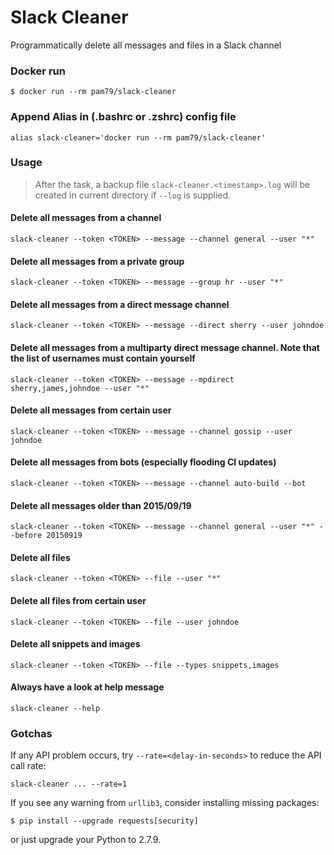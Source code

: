 # Slack Cleaner

Programmatically delete all messages and files in a Slack channel

### Docker run

```shell
$ docker run --rm pam79/slack-cleaner
```

### Append Alias in (.bashrc or .zshrc) config file

```shell
alias slack-cleaner='docker run --rm pam79/slack-cleaner'
```

### Usage

>After the task, a backup file `slack-cleaner.<timestamp>.log` will be created in current directory if `--log` is supplied.


#### Delete all messages from a channel
    slack-cleaner --token <TOKEN> --message --channel general --user "*"

#### Delete all messages from a private group
    slack-cleaner --token <TOKEN> --message --group hr --user "*"

#### Delete all messages from a direct message channel
    slack-cleaner --token <TOKEN> --message --direct sherry --user johndoe

#### Delete all messages from a multiparty direct message channel. Note that the list of usernames must contain yourself
    slack-cleaner --token <TOKEN> --message --mpdirect sherry,james,johndoe --user "*" 

#### Delete all messages from certain user
    slack-cleaner --token <TOKEN> --message --channel gossip --user johndoe

#### Delete all messages from bots (especially flooding CI updates)
    slack-cleaner --token <TOKEN> --message --channel auto-build --bot

#### Delete all messages older than 2015/09/19
    slack-cleaner --token <TOKEN> --message --channel general --user "*" --before 20150919

#### Delete all files
    slack-cleaner --token <TOKEN> --file --user "*"

#### Delete all files from certain user
    slack-cleaner --token <TOKEN> --file --user johndoe

#### Delete all snippets and images
    slack-cleaner --token <TOKEN> --file --types snippets,images

#### Always have a look at help message
    slack-cleaner --help

### Gotchas

If any API problem occurs, try `--rate=<delay-in-seconds>` to reduce the API call rate:

```shell
slack-cleaner ... --rate=1
```

If you see any warning from `urllib3`, consider installing missing packages:

```shell
$ pip install --upgrade requests[security]
```

or just upgrade your Python to 2.7.9.
